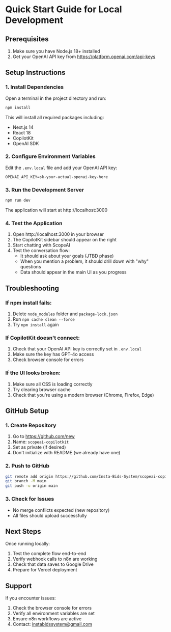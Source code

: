 # Quick Start Guide for Local Development

## Prerequisites
1. Make sure you have Node.js 18+ installed
2. Get your OpenAI API key from https://platform.openai.com/api-keys

## Setup Instructions

### 1. Install Dependencies
Open a terminal in the project directory and run:
```bash
npm install
```

This will install all required packages including:
- Next.js 14
- React 18
- CopilotKit
- OpenAI SDK

### 2. Configure Environment Variables
Edit the `.env.local` file and add your OpenAI API key:
```
OPENAI_API_KEY=sk-your-actual-openai-key-here
```

### 3. Run the Development Server
```bash
npm run dev
```

The application will start at http://localhost:3000

### 4. Test the Application
1. Open http://localhost:3000 in your browser
2. The CopilotKit sidebar should appear on the right
3. Start chatting with ScopeAI
4. Test the conversation flow:
   - It should ask about your goals (JTBD phase)
   - When you mention a problem, it should drill down with "why" questions
   - Data should appear in the main UI as you progress

## Troubleshooting

### If npm install fails:
1. Delete `node_modules` folder and `package-lock.json`
2. Run `npm cache clean --force`
3. Try `npm install` again

### If CopilotKit doesn't connect:
1. Check that your OpenAI API key is correctly set in `.env.local`
2. Make sure the key has GPT-4o access
3. Check browser console for errors

### If the UI looks broken:
1. Make sure all CSS is loading correctly
2. Try clearing browser cache
3. Check that you're using a modern browser (Chrome, Firefox, Edge)

## GitHub Setup

### 1. Create Repository
1. Go to https://github.com/new
2. Name: `scopeai-copilotkit`
3. Set as private (if desired)
4. Don't initialize with README (we already have one)

### 2. Push to GitHub
```bash
git remote add origin https://github.com/Insta-Bids-System/scopeai-copilotkit.git
git branch -M main
git push -u origin main
```

### 3. Check for Issues
- No merge conflicts expected (new repository)
- All files should upload successfully

## Next Steps

Once running locally:
1. Test the complete flow end-to-end
2. Verify webhook calls to n8n are working
3. Check that data saves to Google Drive
4. Prepare for Vercel deployment

## Support

If you encounter issues:
1. Check the browser console for errors
2. Verify all environment variables are set
3. Ensure n8n workflows are active
4. Contact: instabidssystem@gmail.com
